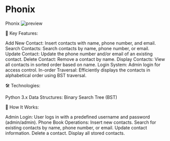 # Phonix
Phonix
![preview](https://github.com/user-attachments/assets/86bed877-75e6-4f58-b5ef-10c070b98ed3)


🌟 Key Features:

Add New Contact: Insert contacts with name, phone number, and email.
Search Contacts: Search contacts by name, phone number, or email.
Update Contact: Update the phone number and/or email of an existing contact.
Delete Contact: Remove a contact by name.
Display Contacts: View all contacts in sorted order based on name.
Login System: Admin login for access control.
In-order Traversal: Efficiently displays the contacts in alphabetical order using BST traversal.

🛠️ Technologies:

Python 3.x
Data Structures: Binary Search Tree (BST)

🚀 How It Works:

Admin Login: User logs in with a predefined username and password (admin/admin).
Phone Book Operations:
Insert new contacts.
Search for existing contacts by name, phone number, or email.
Update contact information.
Delete a contact.
Display all stored contacts.
